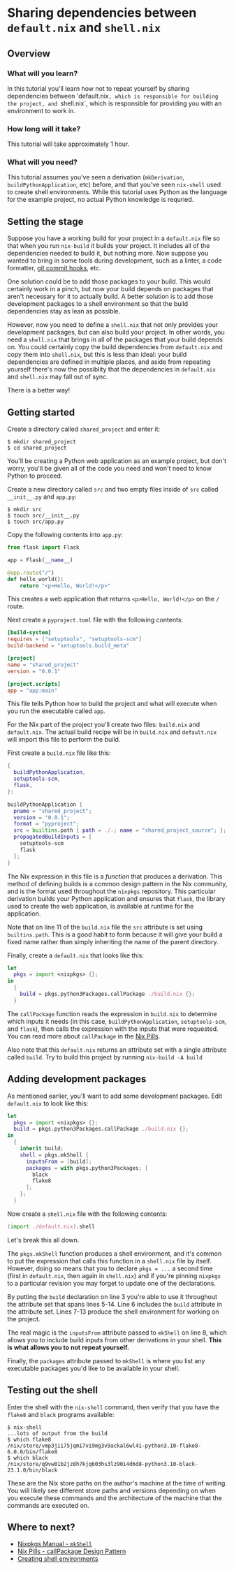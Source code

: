 # Sharing dependencies between `default.nix` and `shell.nix`

<!-- Include any foreward you want here -->

## Overview

### What will you learn?

In this tutorial you'll learn how not to repeat yourself by sharing dependencies between 'default.nix`, which is responsible for building the project, and `shell.nix`, which is responsible for providing you with an environment to work in.

### How long will it take?

This tutorial will take approximately 1 hour.

### What will you need?

This tutorial assumes you've seen a derivation (`mkDerivation`, `buildPythonApplication`, etc) before, and that you've seen `nix-shell` used to create shell environments.
While this tutorial uses Python as the language for the example project, no actual Python knowledge is requried.

## Setting the stage

Suppose you have a working build for your project in a `default.nix` file so that when you run `nix-build` it builds your project.
It includes all of the dependencies needed to build it, but nothing more.
Now suppose you wanted to bring in some tools during development, such as a linter, a code formatter, [git commit hooks][git_hooks], etc.

[git_hooks]: https://github.com/cachix/pre-commit-hooks.nix

One solution could be to add those packages to your build.
This would certainly work in a pinch, but now your build depends on packages that aren't necessary for it to actually build.
A better solution is to add those development packages to a shell environment so that the build dependencies stay as lean as possible.

However, now you need to define a `shell.nix` that not only provides your development packages, but can also build your project.
In other words, you need a `shell.nix` that brings in all of the packages that your build depends on.
You could certainly copy the build dependencies from `default.nix` and copy them into `shell.nix`, but this is less than ideal:
your build dependencies are defined in multiple places, and aside from repeating yourself there's now the possiblity that the dependencies in `default.nix` and `shell.nix` may fall out of sync.

There is a better way!

## Getting started

Create a directory called `shared_project` and enter it:

```console
$ mkdir shared_project
$ cd shared_project
```

You'll be creating a Python web application as an example project, but don't worry, you'll be given all of the code you need and won't need to know Python to proceed.

Create a new directory called `src` and two empty files inside of `src` called `__init__.py` and `app.py`:

```
$ mkdir src
$ touch src/__init__.py
$ touch src/app.py
```

Copy the following contents into `app.py`:

```python
from flask import Flask

app = Flask(__name__)

@app.route("/")
def hello_world():
    return "<p>Hello, World!</p>"
```

This creates a web application that returns `<p>Hello, World!</p>` on the `/` route.

Next create a `pyproject.toml` file with the following contents:

```toml
[build-system]
requires = ["setuptools", "setuptools-scm"]
build-backend = "setuptools.build_meta"

[project]
name = "shared_project"
version = "0.0.1"

[project.scripts]
app = "app:main"
```

This file tells Python how to build the project and what will execute when you run the executable called `app`.

For the Nix part of the project you'll create two files: `build.nix` and `default.nix`.
The actual build recipe will be in `build.nix` and `default.nix` will import this file to perform the build.

First create a `build.nix` file like this:

```nix
{
  buildPythonApplication,
  setuptools-scm,
  flask,
}:

buildPythonApplication {
  pname = "shared_project";
  version = "0.0.1";
  format = "pyproject";
  src = builtins.path { path = ./.; name = "shared_project_source"; };
  propagatedBuildInputs = [
    setuptools-scm
    flask
  ];
}
```

The Nix expression in this file is a _function_ that produces a derivation.
This method of defining builds is a common design pattern in the Nix community, and is the format used throughout the `nixpkgs` repository.
This particular derivation builds your Python application and ensures that `flask`, the library used to create the web application, is available at runtime for the application.

Note that on line 11 of the `build.nix` file the `src` attribute is set using `builtins.path`.
This is a good habit to form because it will give your build a fixed name rather than simply inheriting the name of the parent directory.

Finally, create a `default.nix` that looks like this:

```nix
let
  pkgs = import <nixpkgs> {};
in
  {
    build = pkgs.python3Packages.callPackage ./build.nix {};
  }
```

The `callPackage` function reads the expression in `build.nix` to determine which inputs it needs (in this case, `buildPythonApplication`, `setuptools-scm`, and `flask`), then calls the expression with the inputs that were requested.
You can read more about `callPackage` in the [Nix Pills][nix_pills_callpackage].

Also note that this `default.nix` returns an attribute set with a single attribute called `build`.
Try to build this project by running `nix-build -A build`

[nix_pills_callpackage]: https://nixos.org/guides/nix-pills/callpackage-design-pattern.html

## Adding development packages

As mentioned earlier, you'll want to add some development packages.
Edit `default.nix` to look like this:

```nix
let
  pkgs = import <nixpkgs> {};
  build = pkgs.python3Packages.callPackage ./build.nix {};
in
  {
    inherit build;
    shell = pkgs.mkShell {
      inputsFrom = [build];
      packages = with pkgs.python3Packages; [
        black
        flake8
      ];
    };
  }
```

Now create a `shell.nix` file with the following contents:

```nix
(import ./default.nix).shell
```

Let's break this all down.

The `pkgs.mkShell` function produces a shell environment, and it's common to put the expression that calls this function in a `shell.nix` file by itself.
However, doing so means that you to declare `pkgs = ...` a second time (first in `default.nix`, then again in `shell.nix`) and if you're pinning `nixpkgs` to a particular revision you may forget to update one of the declarations.

By putting the `build` declaration on line 3 you're able to use it throughout the attribute set that spans lines 5-14.
Line 6 includes the `build` attribute in the attribute set.
Lines 7-13 produce the shell environment for working on the project.

The real magic is the `inputsFrom` attribute passed to `mkShell` on line 8, which allows you to include build inputs from other derivations in your shell.
**This is what allows you to not repeat yourself.**

Finally, the `packages` attribute passed to `mkShell` is where you list any executable packages you'd like to be available in your shell.

## Testing out the shell

Enter the shell with the `nix-shell` command, then verify that you have the `flake8` and `black` programs available:

```console
$ nix-shell
...lots of output from the build
$ which flake8
/nix/store/vmp3jii75jqmi7vi9mg3v9ackal6wl4i-python3.10-flake8-6.0.0/bin/flake8
$ which black
/nix/store/q9vw01b2jz8h7kjq603hs3lz90i4d6d8-python3.10-black-23.1.0/bin/black
```

These are the Nix store paths on the author's machine at the time of writing.
You will likely see different store paths and versions depending on when you execute these commands and the architecture of the machine that the commands are executed on.

## Where to next?
- [Nixpkgs Manual - `mkShell`](https://nixos.org/manual/nixpkgs/stable/#sec-pkgs-mkShell)
- [Nix Pills - callPackage Design Pattern][nix_pills_callpackage]
- [Creating shell environments](https://nix.dev/tutorials/learning-journey/shell-dot-nix.html)
